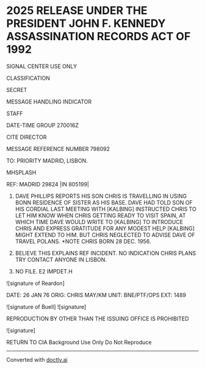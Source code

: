 # 2025 RELEASE UNDER THE PRESIDENT JOHN F. KENNEDY ASSASSINATION RECORDS ACT OF 1992

SIGNAL CENTER USE ONLY

CLASSIFICATION

SECRET

MESSAGE HANDLING INDICATOR

STAFF

DATE-TIME GROUP
270016Z

CITE
DIRECTOR

MESSAGE REFERENCE NUMBER
798092

TO: PRIORITY MADRID, LISBON.

MHSPLASH

REF: MADRID 29824 |IN 805199|

1. DAVE PHILLIPS REPORTS HIS SON CHRIS IS TRAVELLING IN
   USING BONN RESIDENCE OF SISTER AS HIS BASE.
   DAVE HAD TOLD SON OF HIS CORDIAL LAST MEETING WITH
   [KALBING] INSTRUCTED CHRIS TO LET HIM KNOW WHEN CHRIS GETTING
   READY TO VISIT SPAIN, AT WHICH TIME DAVE WOULD WRITE TO [KALBING]
   TO INTRODUCE CHRIS AND EXPRESS GRATITUDE FOR ANY MODEST HELP
   [KALBING] MIGHT EXTEND TO HIM. BUT CHRIS NEGLECTED TO ADVISE
   DAVE OF TRAVEL POLANS. *NOTE CHRIS BORN 28 DEC. 1956.

2. BELIEVE THIS EXPLAINS REF INCIDENT. NO INDICATION
   CHRIS PLANS TRY CONTACT ANYONE IN LISBON.

3. NO FILE. E2 IMPDET.H

![signature of Reardon]

DATE: 26 JAN 76
ORIG: CHRIS MAY/KM
UNIT: BNE/PTF/OPS
EXT: 1489

![signature of Buell] ![signature]

REPRODUCTION BY OTHER THAN THE ISSUING OFFICE IS PROHIBITED

![signature]

RETURN TO CIA
Background Use Only
Do Not Reproduce


---
Converted with [doctly.ai](https://doctly.ai)